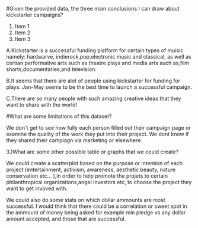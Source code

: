 

#Given the provided data, the three main conclusions I can draw about kickstarter campaigns? 
1. Item 1
1. Item 2
1. Item 3

A.Kickstarter is a successful funding platform for certain types of muisic namely: hardwarve, indierock,pop,electronic music and classical, as well as certian performative arts such as theatre plays and media arts such as,film shorts,documentaries,and television.

B.It seems that there are alot of people using kickstarter for funding for plays.
Jan-May seems to be the best time to launch a successful campaign. 

C.There are so many people with such amazing creative ideas that they want to share with the world!



#What are some limitations of this dataset? 

We don't get to see how fully each person filled out their campaign page or examine the quality of the work they put into their project. We dont know if they shared their campiagn via marketing or elsewhere.


3.)What are some other possible table or graphs that we could create? 

We could create a scatterplot based on the purpose or intention of each project  (entertainment, activism, awareness, aesthetic beauty, nature conservation etc... ),in order to help promote the projets to certain philanthropical organizations,angel investors etc, to choose the project they want to get invoved with.

We could also do some stats on which dollar ammounts are most successful. I would think that there could be a correlation or sweet spot in the ammount of money being asked for example min pledge vs any dollar amount accepted, and those that are successful.  


